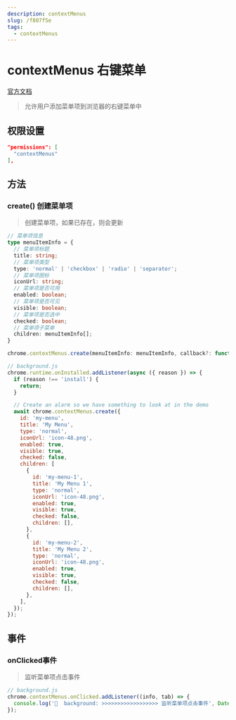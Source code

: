 ```yaml
---
description: contextMenus
slug: /f807f5e
tags: 
  - contextMenus
---
```

# contextMenus 右键菜单
[官方文档](https://developer.chrome.com/docs/extensions/reference/contextMenus)

> 允许用户添加菜单项到浏览器的右键菜单中

## 权限设置

```json
"permissions": [
  "contextMenus"
],
```

## 方法

### create() 创建菜单项
> 创建菜单项，如果已存在，则会更新

```ts
// 菜单项信息
type menuItemInfo = {
  // 菜单项标题
  title: string;
  // 菜单项类型
  type: 'normal' | 'checkbox' | 'radio' | 'separator';
  // 菜单项图标
  iconUrl: string;
  // 菜单项是否可用
  enabled: boolean;
  // 菜单项是否可见
  visible: boolean;
  // 菜单项是否选中
  checked: boolean;
  // 菜单项子菜单
  children: menuItemInfo[];
}

chrome.contextMenus.create(menuItemInfo: menuItemInfo, callback?: function);
```

```js
// background.js
chrome.runtime.onInstalled.addListener(async ({ reason }) => {
  if (reason !== 'install') {
    return;
  }

  // Create an alarm so we have something to look at in the demo
  await chrome.contextMenus.create({
    id: 'my-menu',
    title: 'My Menu',
    type: 'normal',
    iconUrl: 'icon-48.png',
    enabled: true,
    visible: true,
    checked: false,
    children: [
      {
        id: 'my-menu-1',
        title: 'My Menu 1',
        type: 'normal',
        iconUrl: 'icon-48.png',
        enabled: true,
        visible: true,
        checked: false,
        children: [],
      },
      {
        id: 'my-menu-2',
        title: 'My Menu 2',
        type: 'normal',
        iconUrl: 'icon-48.png',
        enabled: true,
        visible: true,
        checked: false,
        children: [],
      },
    ],
  });
});
```

## 事件

### onClicked事件
> 监听菜单项点击事件

```js
// background.js
chrome.contextMenus.onClicked.addListener((info, tab) => {
  console.log('🍄  background: >>>>>>>>>>>>>>>>>> 监听菜单项点击事件', Date.now(), info, tab);
});
```
